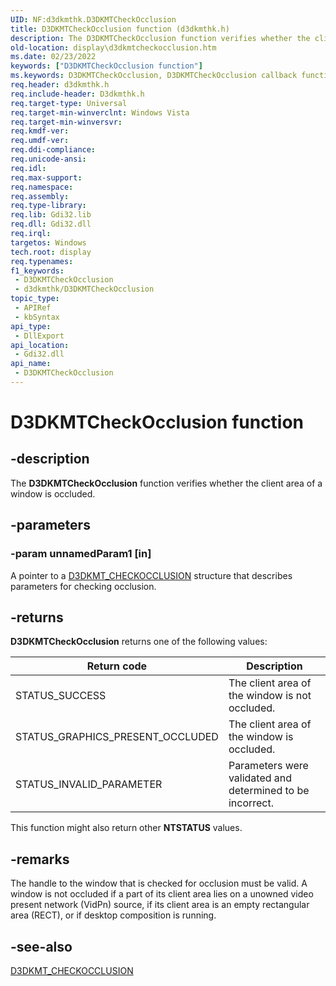 ```yaml
---
UID: NF:d3dkmthk.D3DKMTCheckOcclusion
title: D3DKMTCheckOcclusion function (d3dkmthk.h)
description: The D3DKMTCheckOcclusion function verifies whether the client area of a graphics window is occluded.
old-location: display\d3dkmtcheckocclusion.htm
ms.date: 02/23/2022
keywords: ["D3DKMTCheckOcclusion function"]
ms.keywords: D3DKMTCheckOcclusion, D3DKMTCheckOcclusion callback function [Display Devices], OpenGL_Functions_a73b8485-971d-47a7-bc42-77bd709c5a74.xml, PFND3DKMT_CHECKOCCLUSION, PFND3DKMT_CHECKOCCLUSION callback, d3dkmthk/D3DKMTCheckOcclusion, display.d3dkmtcheckocclusion
req.header: d3dkmthk.h
req.include-header: D3dkmthk.h
req.target-type: Universal
req.target-min-winverclnt: Windows Vista
req.target-min-winversvr: 
req.kmdf-ver: 
req.umdf-ver: 
req.ddi-compliance: 
req.unicode-ansi: 
req.idl: 
req.max-support: 
req.namespace: 
req.assembly: 
req.type-library: 
req.lib: Gdi32.lib
req.dll: Gdi32.dll
req.irql: 
targetos: Windows
tech.root: display
req.typenames: 
f1_keywords:
 - D3DKMTCheckOcclusion
 - d3dkmthk/D3DKMTCheckOcclusion
topic_type:
 - APIRef
 - kbSyntax
api_type:
 - DllExport
api_location:
 - Gdi32.dll
api_name:
 - D3DKMTCheckOcclusion
---
```


# D3DKMTCheckOcclusion function

## -description

The **D3DKMTCheckOcclusion** function verifies whether the client area of a window is occluded.

## -parameters

### -param unnamedParam1 [in]

A pointer to a [D3DKMT_CHECKOCCLUSION](ns-d3dkmthk-_d3dkmt_checkocclusion.md) structure that describes parameters for checking occlusion.

## -returns

**D3DKMTCheckOcclusion** returns one of the following values:

| Return code | Description |
|--|--|
| STATUS_SUCCESS | The client area of the window is not occluded. |
| STATUS_GRAPHICS_PRESENT_OCCLUDED | The client area of the window is occluded. |
| STATUS_INVALID_PARAMETER | Parameters were validated and determined to be incorrect. |

This function might also return other **NTSTATUS** values.

## -remarks

The handle to the window that is checked for occlusion must be valid. A window is not occluded if a part of its client area lies on a unowned video present network (VidPn) source, if its client area is an empty rectangular area (RECT), or if desktop composition is running.

## -see-also

[D3DKMT_CHECKOCCLUSION](ns-d3dkmthk-_d3dkmt_checkocclusion.md)
